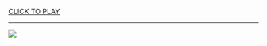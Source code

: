 
<a href="https://premium76.site?title=aarp_free_games&ref=13M">CLICK TO PLAY</a></h3>
<hr>

<a href="https://premium76.site?title=aarp_free_games&ref=13M"><img src="https://clearcache.store/games.png"></a>


